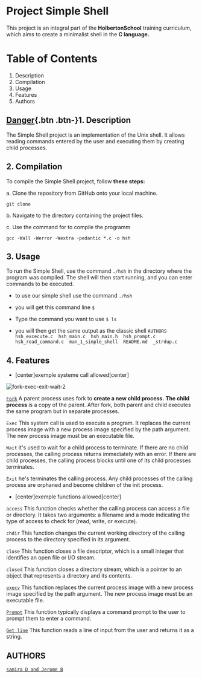 

# Project Simple Shell

This project is an integral part of the **HolbertonSchool** training curriculum, which aims to create a minimalist shell in the **C language.**

# Table of Contents

1. Description
2. Compilation
3. Usage
4. Features
5. Authors


## [Danger](#){.btn .btn-}1. Description

The Simple Shell project is an implementation of the Unix shell. It allows reading commands entered by the user and executing them by creating child processes.



## 2. Compilation
To compile the Simple Shell project, follow **these steps:**

a. Clone the repository from GitHub onto your local machine.

`git clone`

b. Navigate to the directory containing the project files.

c. Use the command for to compile the programm

`gcc -Wall -Werror -Wextra -pedantic *.c -o hsh`


## 3. Usage

To run the Simple Shell, use the command `./hsh` in the directory where the program was compiled. The shell will then start running, and you can enter commands to be executed.
- to use our simple shell use the command 
   `./hsh`

- you will get this command line 
 `$             `

- Type the command you want to use 
`$ ls   `

- you will then get the same output as the classic shell 
`AUTHORS  hsh_excecute.c  hsh_main.c  hsh_main.h  hsh_prompt.c  hsh_read_command.c  man_1_simple_shell  README.md  _strdup.c `

## 4. Features
- [center]exemple systeme call allowed[center]

![fork-exec-exit-wait-2](https://user-images.githubusercontent.com/122387449/234001269-64adb8d6-91cf-4fe7-91ae-bc8c1f0c776f.png)

  [`Fork`](https://github.com/xdJidx/holbertonschool-simple_shell/blob/main/hsh_main.c)
    A parent process uses fork to **create a new child process.**
    **The child process**  is a copy of the parent.
    After fork, both parent and child executes the same program but in separate processes.

  `Exec`
	This system call is used to execute a program.
      It replaces the current process image with a new process image specified by the path argument.
      The new process image must be an executable file.

  `Wait`
      it's used to wait for a child process to terminate. If there are no child processes, the calling process returns immediately with an error.
      If there are child processes, the calling process blocks until one of its child processes terminates.

  `Exit`
      he's terminates the calling process.
      Any child processes of the calling process are orphaned and become children of the init process.



  - [center]exemple functions allowed[center]

   `access`
	This function checks whether the calling process can access a file or directory. It takes two arguments: a filename and a mode indicating the type of access to check for (read, write, or execute).

   `chdir`
	This function changes the current working directory of the calling process to the directory specified in its argument.

   `close`
	This function closes a file descriptor, which is a small integer that identifies an open file or I/O stream.

   `closed`
	This function closes a directory stream, which is a pointer to an object that represents a directory and its contents.

   [`execv`](https://github.com/xdJidx/holbertonschool-simple_shell/blob/main/hsh_excecute.c)
	This function replaces the current process image with a new process image specified by the path argument. The new process image must be an executable file.

   [`Prompt`](https://github.com/xdJidx/holbertonschool-simple_shell/blob/main/hsh_prompt.c)
	This function typically displays a command prompt to the user to prompt them to enter a command.

   [`Get line`](https://github.com/xdJidx/holbertonschool-simple_shell/blob/main/hsh_read_command.c) 
	This function reads a line of input from the user and returns it as a string.

## AUTHORS

[`samira D and Jerome B`](https://github.com/xdJidx/holbertonschool-simple_shell/blob/main/AUTHORS)

